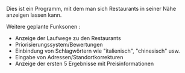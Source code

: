 Dies ist ein Programm, mit dem man sich Restaurants in seiner Nähe anzeigen lassen kann.

Weitere geplante Funksonen :

   - Anzeige der Laufwege zu den Restaurants
   - Priorisierungssystem/Bewertungen
   - Einbindung von Schlagwörtern wie "italienisch", "chinesisch" usw.
   - Eingabe von Adressen/Standortkorrekturen
   - Anzeige der ersten 5 Ergebnisse mit Preisinformationen

